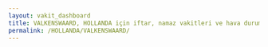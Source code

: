 ```yaml
---
layout: vakit_dashboard
title: VALKENSWAARD, HOLLANDA için iftar, namaz vakitleri ve hava durumu - ilçe/eyalet seç
permalink: /HOLLANDA/VALKENSWAARD/
---
```


<script type="text/javascript">
  var GLOBAL_COUNTRY = 'HOLLANDA';
  var GLOBAL_CITY = 'VALKENSWAARD';
  var GLOBAL_STATE = '';
  var lat = 72;
  var lon = 21;
</script>
